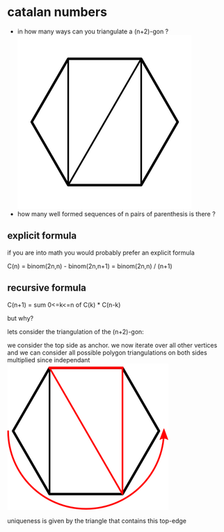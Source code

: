 
# catalan numbers
- in how many ways can you triangulate a (n+2)-gon ?
![cat](../res/catalan1.png)
- how many well formed sequences of n pairs of parenthesis is there ?

## explicit formula
if you are into math you would probably prefer an explicit formula

C(n) = binom(2n,n) - binom(2n,n+1) = binom(2n,n) / (n+1)

## recursive formula

C(n+1) = sum 0<=k<=n of C(k) * C(n-k)

but why?

lets consider the triangulation of the (n+2)-gon:

we consider the top side as anchor.
we now iterate over all other vertices
and we can consider all possible polygon triangulations on both sides
multiplied since independant
![cat](../res/catalan2.png)

uniqueness is given by the triangle that contains this top-edge

